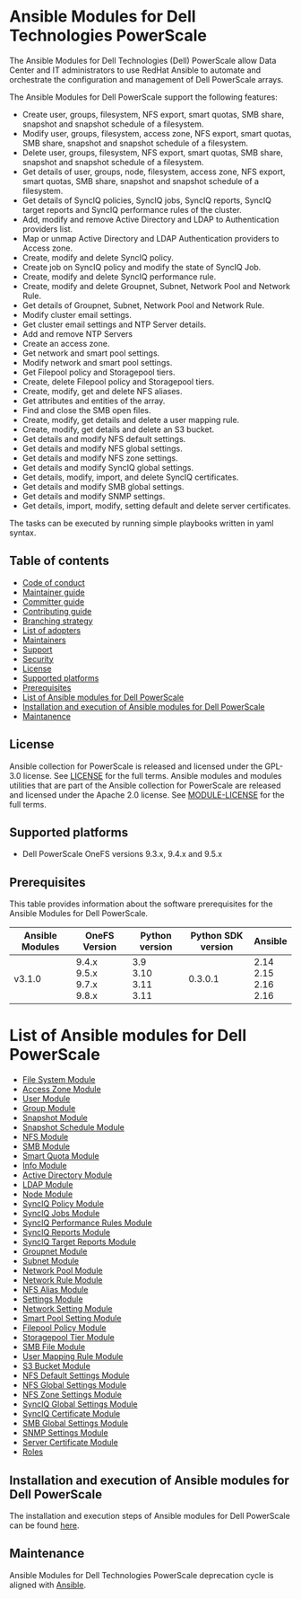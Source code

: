 # Ansible Modules for Dell Technologies PowerScale

The Ansible Modules for Dell Technologies (Dell) PowerScale allow Data Center and IT administrators to use RedHat Ansible to automate and orchestrate the configuration and management of Dell PowerScale arrays.

The Ansible Modules for Dell PowerScale support the following features:
- Create user, groups, filesystem, NFS export, smart quotas, SMB share, snapshot and snapshot schedule of a filesystem.
- Modify user, groups, filesystem, access zone, NFS export, smart quotas, SMB share, snapshot and snapshot schedule of a filesystem.
- Delete user, groups, filesystem, NFS export, smart quotas, SMB share, snapshot and snapshot schedule of a filesystem.
- Get details of user, groups, node, filesystem, access zone, NFS export, smart quotas, SMB share, snapshot and snapshot schedule of a filesystem.
- Get details of SyncIQ policies, SyncIQ jobs, SyncIQ reports, SyncIQ target reports and SyncIQ performance rules of the cluster.
- Add, modify and remove Active Directory and LDAP to Authentication providers list.
- Map or unmap Active Directory and LDAP Authentication providers to Access zone.
- Create, modify and delete SyncIQ policy.
- Create job on SyncIQ policy and modify the state of SyncIQ Job.
- Create, modify and delete SyncIQ performance rule.
- Create, modify and delete Groupnet, Subnet, Network Pool and Network Rule.
- Get details of Groupnet, Subnet, Network Pool and Network Rule.
- Modify cluster email settings.
- Get cluster email settings and NTP Server details.
- Add and remove NTP Servers
- Create an access zone.
- Get network and smart pool settings.
- Modify network and smart pool settings.
- Get Filepool policy and Storagepool tiers.
- Create, delete Filepool policy and Storagepool tiers.
- Create, modify, get and delete NFS aliases.
- Get attributes and entities of the array.
- Find and close the SMB open files.
- Create, modify, get details and delete a user mapping rule.
- Create, modify, get details and delete an S3 bucket.
- Get details and modify NFS default settings.
- Get details and modify NFS global settings.
- Get details and modify NFS zone settings.
- Get details and modify SyncIQ global settings.
- Get details, modify, import, and delete SyncIQ certificates.
- Get details and modify SMB global settings.
- Get details and modify SNMP settings.
- Get details, import, modify, setting default and delete server certificates.

The tasks can be executed by running simple playbooks written in yaml syntax.

## Table of contents

* [Code of conduct](https://github.com/dell/ansible-powerscale/blob/3.1.0/docs/CODE_OF_CONDUCT.md)
* [Maintainer guide](https://github.com/dell/ansible-powerscale/blob/3.1.0/docs/MAINTAINER_GUIDE.md)
* [Committer guide](https://github.com/dell/ansible-powerscale/blob/3.1.0/docs/COMMITTER_GUIDE.md)
* [Contributing guide](https://github.com/dell/ansible-powerscale/blob/3.1.0/docs/CONTRIBUTING.md)
* [Branching strategy](https://github.com/dell/ansible-powerscale/blob/3.1.0/docs/BRANCHING.md)
* [List of adopters](https://github.com/dell/ansible-powerscale/blob/3.1.0/docs/ADOPTERS.md)
* [Maintainers](https://github.com/dell/ansible-powerscale/blob/3.1.0/docs/MAINTAINERS.md)
* [Support](https://github.com/dell/ansible-powerscale/blob/3.1.0/docs/SUPPORT.md)
* [Security](https://github.com/dell/ansible-powerscale/blob/3.1.0/docs/SECURITY.md)
* [License](#license)
* [Supported platforms](#supported-platforms)
* [Prerequisites](#prerequisites)
* [List of Ansible modules for Dell PowerScale](#list-of-ansible-modules-for-dell-powerscale)
* [Installation and execution of Ansible modules for Dell PowerScale](#installation-and-execution-of-ansible-modules-for-dell-powerscale)
* [Maintanence](#maintanence)

## License
Ansible collection for PowerScale is released and licensed under the GPL-3.0 license. See [LICENSE](https://github.com/dell/ansible-powerscale/blob/3.1.0/LICENSE) for the full terms. Ansible modules and modules utilities that are part of the Ansible collection for PowerScale are released and licensed under the Apache 2.0 license. See [MODULE-LICENSE](https://github.com/dell/ansible-powerscale/blob/3.1.0/MODULE-LICENSE) for the full terms.

## Supported platforms
  * Dell PowerScale OneFS versions 9.3.x, 9.4.x and 9.5.x

## Prerequisites
This table provides information about the software prerequisites for the Ansible Modules for Dell PowerScale.

| **Ansible Modules** | **OneFS Version** | **Python version** | **Python SDK version** | **Ansible**              |
|---------------------|-----------------------|--------------------|----------------------------|--------------------------|
| v3.1.0 | 9.4.x <br> 9.5.x <br> 9.7.x <br> 9.8.x | 3.9 <br> 3.10 <br> 3.11 <br> 3.11 | 0.3.0.1 | 2.14 <br> 2.15 <br> 2.16 <br> 2.16 |

# List of Ansible modules for Dell PowerScale
  * [File System Module](https://github.com/dell/ansible-powerscale/blob/3.1.0/docs/modules/filesystem.rst)
  * [Access Zone Module](https://github.com/dell/ansible-powerscale/blob/3.1.0/docs/modules/accesszone.rst)
  * [User Module](https://github.com/dell/ansible-powerscale/blob/3.1.0/docs/modules/user.rst)
  * [Group Module](https://github.com/dell/ansible-powerscale/blob/3.1.0/docs/modules/group.rst)
  * [Snapshot Module](https://github.com/dell/ansible-powerscale/blob/3.1.0/docs/modules/snapshot.rst)
  * [Snapshot Schedule Module](https://github.com/dell/ansible-powerscale/blob/3.1.0/docs/modules/snapshotschedule.rst)
  * [NFS Module](https://github.com/dell/ansible-powerscale/blob/3.1.0/docs/modules/nfs.rst)
  * [SMB Module](https://github.com/dell/ansible-powerscale/blob/3.1.0/docs/modules/smb.rst)
  * [Smart Quota Module](https://github.com/dell/ansible-powerscale/blob/3.1.0/docs/modules/smartquota.rst)
  * [Info Module](https://github.com/dell/ansible-powerscale/blob/3.1.0/docs/modules/info.rst)
  * [Active Directory Module](https://github.com/dell/ansible-powerscale/blob/3.1.0/docs/modules/ads.rst)
  * [LDAP Module](https://github.com/dell/ansible-powerscale/blob/3.1.0/docs/modules/ldap.rst)
  * [Node Module](https://github.com/dell/ansible-powerscale/blob/3.1.0/docs/modules/node.rst)
  * [SyncIQ Policy Module](https://github.com/dell/ansible-powerscale/blob/3.1.0/docs/modules/synciqpolicy.rst)
  * [SyncIQ Jobs Module](https://github.com/dell/ansible-powerscale/tree/3.1.0/docs/modules/synciqjob.rst)
  * [SyncIQ Performance Rules Module](https://github.com/dell/ansible-powerscale/tree/3.1.0/docs/modules/synciqrules.rst)
  * [SyncIQ Reports Module](https://github.com/dell/ansible-powerscale/tree/3.1.0/docs/modules/synciqreports.rst)
  * [SyncIQ Target Reports Module](https://github.com/dell/ansible-powerscale/tree/3.1.0/docs/modules/synciqtargetreports.rst)
  * [Groupnet Module](https://github.com/dell/ansible-powerscale/tree/3.1.0/docs/modules/groupnet.rst)
  * [Subnet Module](https://github.com/dell/ansible-powerscale/tree/3.1.0/docs/modules/subnet.rst)
  * [Network Pool Module](https://github.com/dell/ansible-powerscale/tree/3.1.0/docs/modules/networkpool.rst)
  * [Network Rule Module](https://github.com/dell/ansible-powerscale/tree/3.1.0/docs/modules/networkrule.rst)
  * [NFS Alias Module](https://github.com/dell/ansible-powerscale/tree/3.1.0/docs/modules/nfs_alias.rst)
  * [Settings Module](https://github.com/dell/ansible-powerscale/tree/3.1.0/docs/modules/settings.rst)
  * [Network Setting Module](https://github.com/dell/ansible-powerscale/blob/3.1.0/docs/modules/networksettings.rst)
  * [Smart Pool Setting Module](https://github.com/dell/ansible-powerscale/blob/3.1.0/docs/modules/smartpoolsettings.rst)
  * [Filepool Policy Module](https://github.com/dell/ansible-powerscale/blob/3.1.0/docs/modules/filepoolpolicy.rst)
  * [Storagepool Tier Module](https://github.com/dell/ansible-powerscale/blob/3.1.0/docs/modules/storagepooltier.rst)
  * [SMB File Module](https://github.com/dell/ansible-powerscale/blob/3.1.0/docs/modules/smb_file.rst)
  * [User Mapping Rule Module](https://github.com/dell/ansible-powerscale/blob/3.1.0/docs/modules/user_mapping_rule.rst)
  * [S3 Bucket Module](https://github.com/dell/ansible-powerscale/blob/3.1.0/docs/modules/s3_bucket.rst)
  * [NFS Default Settings Module](https://github.com/dell/ansible-powerscale/blob/3.1.0/docs/modules/nfs_default_settings.rst)
  * [NFS Global Settings Module](https://github.com/dell/ansible-powerscale/blob/3.1.0/docs/modules/nfs_global_settings.rst)
  * [NFS Zone Settings Module](https://github.com/dell/ansible-powerscale/blob/3.1.0/docs/modules/nfs_zone_settings.rst)
  * [SyncIQ Global Settings Module](https://github.com/dell/ansible-powerscale/blob/3.1.0/docs/modules/synciq_global_settings.rst)
  * [SyncIQ Certificate Module](https://github.com/dell/ansible-powerscale/blob/3.1.0/docs/modules/synciqcertificate.rst)
  * [SMB Global Settings Module](https://github.com/dell/ansible-powerscale/blob/3.1.0/docs/modules/smb_global_settings.rst)
  * [SNMP Settings Module](https://github.com/dell/ansible-powerscale/blob/3.1.0/docs/modules/snmp_settings.rst)
  * [Server Certificate Module](https://github.com/dell/ansible-powerscale/blob/3.1.0/docs/modules/server_certificate.rst)
  * [Roles](https://github.com/dell/ansible-powerscale/blob/3.1.0/docs/modules/roles.rst)


## Installation and execution of Ansible modules for Dell PowerScale
The installation and execution steps of Ansible modules for Dell PowerScale can be found [here](https://github.com/dell/ansible-powerscale/blob/3.1.0/docs/INSTALLATION.md).

## Maintenance
Ansible Modules for Dell Technologies PowerScale deprecation cycle is aligned with [Ansible](https://docs.ansible.com/ansible/latest/dev_guide/module_lifecycle.html).
